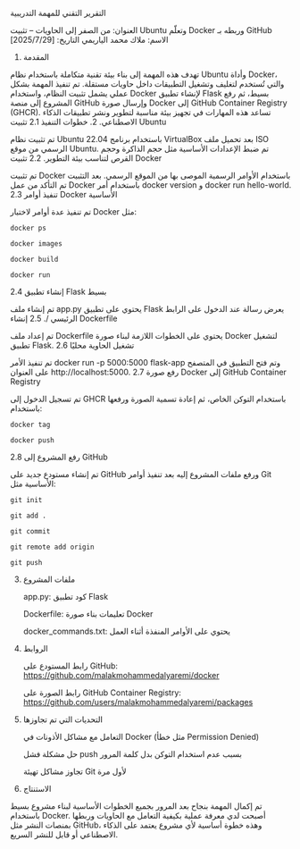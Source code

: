  التقرير التقني للمهمة التدريبية

العنوان: من الصفر إلى الحاويات – تثبيت Ubuntu وتعلّم Docker وربطه بـ GitHub
الاسم: ملاك محمد الياريمي
التاريخ: [2025/7/29]
1. المقدمة

تهدف هذه المهمة إلى بناء بيئة تقنية متكاملة باستخدام نظام Ubuntu وأداة Docker، والتي تُستخدم لتغليف وتشغيل التطبيقات داخل حاويات مستقلة.
تم تنفيذ المهمة بشكل عملي يشمل تثبيت النظام، واستخدام Docker لإنشاء تطبيق Flask بسيط، ثم رفع المشروع إلى منصة GitHub وإرسال صورة Docker إلى GitHub Container Registry (GHCR).
تساعد هذه المهارات في تجهيز بيئة مناسبة لتطوير ونشر تطبيقات الذكاء الاصطناعي.
2. خطوات التنفيذ
2.1 تثبيت Ubuntu

تم تثبيت نظام Ubuntu 22.04 باستخدام برنامج VirtualBox بعد تحميل ملف ISO الرسمي من موقع Ubuntu. تم ضبط الإعدادات الأساسية مثل حجم الذاكرة وحجم القرص لتناسب بيئة التطوير.
2.2 تثبيت Docker

تم تثبيت Docker باستخدام الأوامر الرسمية الموصى بها من الموقع الرسمي. بعد التثبيت تم التأكد من عمل Docker باستخدام أمر docker version و docker run hello-world.
2.3 تنفيذ أوامر Docker الأساسية

تم تنفيذ عدة أوامر لاختبار Docker مثل:

    docker ps

    docker images

    docker build

    docker run

2.4 إنشاء تطبيق Flask بسيط

تم إنشاء ملف app.py يحتوي على تطبيق Flask يعرض رسالة عند الدخول على الرابط الرئيسي /.
2.5 إنشاء Dockerfile

تم إعداد ملف Dockerfile يحتوي على الخطوات اللازمة لبناء صورة Docker لتشغيل تطبيق Flask.
2.6 تشغيل الحاوية محليًا

تم تنفيذ الأمر docker run -p 5000:5000 flask-app وتم فتح التطبيق في المتصفح على العنوان http://localhost:5000.
2.7 رفع صورة Docker إلى GitHub Container Registry

تم تسجيل الدخول إلى GHCR باستخدام التوكن الخاص، ثم إعادة تسمية الصورة ورفعها باستخدام:

    docker tag

    docker push

2.8 رفع المشروع إلى GitHub

تم إنشاء مستودع جديد على GitHub ورفع ملفات المشروع إليه بعد تنفيذ أوامر Git الأساسية مثل:

    git init

    git add .

    git commit

    git remote add origin

    git push

3. ملفات المشروع

    app.py: كود تطبيق Flask

    Dockerfile: تعليمات بناء صورة Docker

    docker_commands.txt: يحتوي على الأوامر المنفذة أثناء العمل

4. الروابط

    رابط المستودع على GitHub:
    https://github.com/malakmohammedalyaremi/docker

    رابط الصورة على GitHub Container Registry:
    https://github.com/users/malakmohammedalyaremi/packages

5. التحديات التي تم تجاوزها

    التعامل مع مشاكل الأذونات في Docker (مثل خطأ Permission Denied)

    حل مشكلة فشل push بسبب عدم استخدام التوكن بدل كلمة المرور

    تجاوز مشاكل تهيئة Git لأول مرة

6. الاستنتاج

تم إكمال المهمة بنجاح بعد المرور بجميع الخطوات الأساسية لبناء مشروع بسيط باستخدام Docker.
أصبحت لدي معرفة عملية بكيفية التعامل مع الحاويات وربطها بمنصات النشر مثل GitHub، وهذه خطوة أساسية لأي مشروع يعتمد على الذكاء الاصطناعي أو قابل للنشر السريع.
